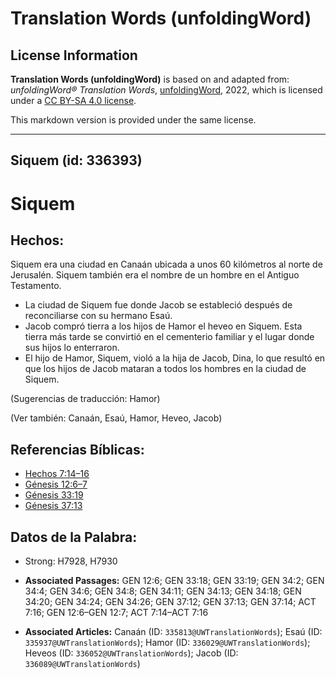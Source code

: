 # Translation Words (unfoldingWord)

## License Information

**Translation Words (unfoldingWord)** is based on and adapted from: _unfoldingWord® Translation Words_, [unfoldingWord](https://unfoldingword.org/utw), 2022, which is licensed under a [CC BY-SA 4.0 license](https://creativecommons.org/licenses/by-sa/4.0/legalcode.en).

This markdown version is provided under the same license.



--------------------------------

## Siquem (id: 336393)

Siquem
======

Hechos:
-------

Siquem era una ciudad en Canaán ubicada a unos 60 kilómetros al norte de Jerusalén. Siquem también era el nombre de un hombre en el Antiguo Testamento.

* La ciudad de Siquem fue donde Jacob se estableció después de reconciliarse con su hermano Esaú.
* Jacob compró tierra a los hijos de Hamor el heveo en Siquem. Esta tierra más tarde se convirtió en el cementerio familiar y el lugar donde sus hijos lo enterraron.
* El hijo de Hamor, Siquem, violó a la hija de Jacob, Dina, lo que resultó en que los hijos de Jacob mataran a todos los hombres en la ciudad de Siquem.

(Sugerencias de traducción: Hamor)

(Ver también: Canaán, Esaú, Hamor, Heveo, Jacob)

Referencias Bíblicas:
---------------------

* [Hechos 7:14–16](https://ref.ly/Acts7:14-Acts7:16)
* [Génesis 12:6–7](https://ref.ly/Gen12:6-Gen12:7)
* [Génesis 33:19](https://ref.ly/Gen33:19)
* [Génesis 37:13](https://ref.ly/Gen37:13)

Datos de la Palabra:
--------------------

* Strong: H7928, H7930

* **Associated Passages:** GEN 12:6; GEN 33:18; GEN 33:19; GEN 34:2; GEN 34:4; GEN 34:6; GEN 34:8; GEN 34:11; GEN 34:13; GEN 34:18; GEN 34:20; GEN 34:24; GEN 34:26; GEN 37:12; GEN 37:13; GEN 37:14; ACT 7:16; GEN 12:6–GEN 12:7; ACT 7:14–ACT 7:16
* **Associated Articles:** Canaán (ID: `335813@UWTranslationWords`); Esaú (ID: `335937@UWTranslationWords`); Hamor (ID: `336029@UWTranslationWords`); Heveos (ID: `336052@UWTranslationWords`); Jacob (ID: `336089@UWTranslationWords`)

